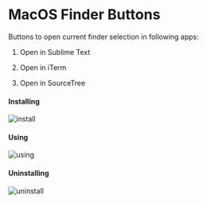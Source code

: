 # MacOS Finder Buttons

Buttons to open current finder selection in following apps:

1. Open in Sublime Text

2. Open in iTerm

3. Open in SourceTree


#### Installing
![install](https://user-images.githubusercontent.com/735240/36919049-f5c33b0e-1e81-11e8-9c70-424d2e9ff753.gif)

#### Using
![using](https://user-images.githubusercontent.com/735240/36919050-f73cb0d2-1e81-11e8-80d0-6fc27ddfa38e.gif)


#### Uninstalling
![uninstall](https://user-images.githubusercontent.com/735240/36919048-f3b2a232-1e81-11e8-99a7-09641a96e6ad.gif)
